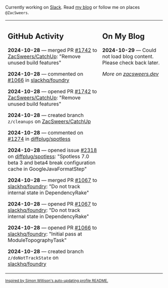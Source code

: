 Currently working on [Slack](https://slack.com/). Read [my blog](https://zacsweers.dev/) or follow me on places `@ZacSweers`.

<table><tr><td valign="top" width="60%">

## GitHub Activity
<!-- githubActivity starts -->
**2024-10-28** — merged PR [#1742](https://github.com/ZacSweers/CatchUp/pull/1742) to [ZacSweers/CatchUp](https://github.com/ZacSweers/CatchUp): "Remove unused build features"

**2024-10-28** — commented on [#1066](https://github.com/slackhq/foundry/pull/1066#issuecomment-2442404860) in [slackhq/foundry](https://github.com/slackhq/foundry)

**2024-10-28** — opened PR [#1742](https://github.com/ZacSweers/CatchUp/pull/1742) to [ZacSweers/CatchUp](https://github.com/ZacSweers/CatchUp): "Remove unused build features"

**2024-10-28** — created branch `z/cleanups` on [ZacSweers/CatchUp](https://github.com/ZacSweers/CatchUp)

**2024-10-28** — commented on [#1274](https://github.com/diffplug/spotless/issues/1274#issuecomment-2442261543) in [diffplug/spotless](https://github.com/diffplug/spotless)

**2024-10-28** — opened issue [#2318](https://github.com/diffplug/spotless/issues/2318) on [diffplug/spotless](https://github.com/diffplug/spotless): "Spotless 7.0 beta 3 and beta4 break configuration cache in GoogleJavaFormatStep"

**2024-10-28** — merged PR [#1067](https://github.com/slackhq/foundry/pull/1067) to [slackhq/foundry](https://github.com/slackhq/foundry): "Do not track internal state in DependencyRake"

**2024-10-28** — opened PR [#1067](https://github.com/slackhq/foundry/pull/1067) to [slackhq/foundry](https://github.com/slackhq/foundry): "Do not track internal state in DependencyRake"

**2024-10-28** — opened PR [#1066](https://github.com/slackhq/foundry/pull/1066) to [slackhq/foundry](https://github.com/slackhq/foundry): "Initial pass at ModuleTopographyTask"

**2024-10-28** — created branch `z/doNotTrackState` on [slackhq/foundry](https://github.com/slackhq/foundry)
<!-- githubActivity ends -->
</td><td valign="top" width="40%">

## On My Blog
<!-- blog starts -->
**2024-10-29** — Could not load blog content. Please check back later.
<!-- blog ends -->
_More on [zacsweers.dev](https://zacsweers.dev/)_
</td></tr></table>

<sub><a href="https://simonwillison.net/2020/Jul/10/self-updating-profile-readme/">Inspired by Simon Willison's auto-updating profile README.</a></sub>